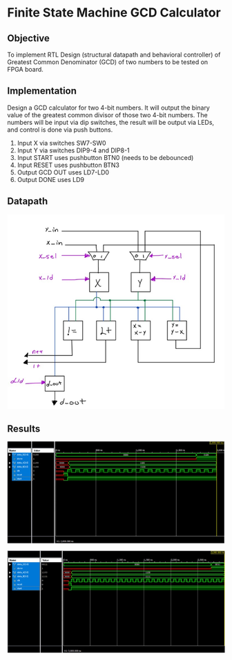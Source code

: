 # Finite State Machine GCD Calculator
## Objective
To implement RTL Design (structural datapath and behavioral controller) of Greatest Common Denominator (GCD) of two numbers to be tested on FPGA board.

## Implementation
Design a GCD calculator for two 4-bit numbers. It will output the binary value of the greatest common divisor of those two 4-bit numbers. The numbers will be input via dip switches, the result will be output via LEDs, and control is done via push buttons.
1.	Input X via switches SW7-SW0
2.	Input Y via switches DIP9-4 and DIP8-1
3.	Input START uses pushbutton BTN0 (needs to be debounced)
4.	Input RESET uses pushbutton BTN3
5.	Output GCD OUT uses LD7-LD0
6.	Output DONE uses LD9

## Datapath
![](/images/gcdatapath.jpg)

## Results
![](/images/gcd12-4.jpg)

![](/images/gcd12-15.jpg)
